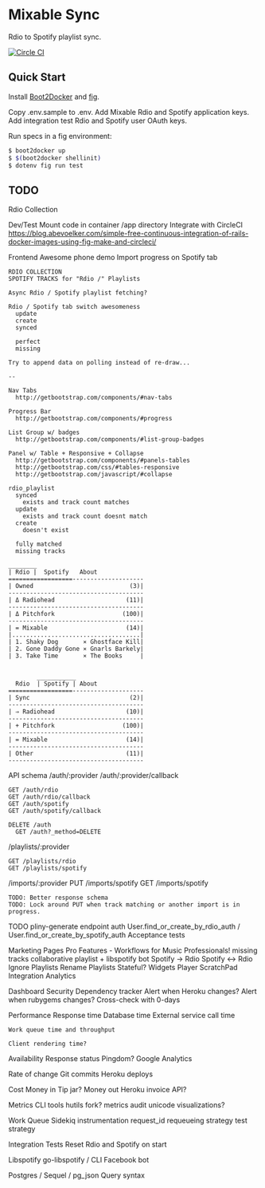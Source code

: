 # Mixable Sync

Rdio to Spotify playlist sync.

[![Circle CI](https://circleci.com/gh/nzoschke/mixable-import.png?circle-token=49f4c711685f084fe5e93990001a0b2c9c5445f4)](https://circleci.com/gh/nzoschke/mixable-import)

## Quick Start

Install [Boot2Docker](https://github.com/boot2docker/osx-installer/releases)
and [fig](http://www.fig.sh/install.html).

Copy .env.sample to .env. Add Mixable Rdio and Spotify application keys. Add
integration test Rdio and Spotify user OAuth keys.

Run specs in a fig environment:

```sh
$ boot2docker up
$ $(boot2docker shellinit)
$ dotenv fig run test
```

## TODO

Rdio
  Collection

Dev/Test
  Mount code in container /app directory
  Integrate with CircleCI
    https://blog.abevoelker.com/simple-free-continuous-integration-of-rails-docker-images-using-fig-make-and-circleci/

Frontend
  Awesome phone demo
    Import progress on Spotify tab

    RDIO COLLECTION
    SPOTIFY TRACKS for "Rdio /" Playlists

    Async Rdio / Spotify playlist fetching?

    Rdio / Spotify tab switch awesomeness
      update
      create
      synced

      perfect
      missing

    Try to append data on polling instead of re-draw...

    --

    Nav Tabs
      http://getbootstrap.com/components/#nav-tabs

    Progress Bar
      http://getbootstrap.com/components/#progress

    List Group w/ badges
      http://getbootstrap.com/components/#list-group-badges

    Panel w/ Table + Responsive + Collapse
      http://getbootstrap.com/components/#panels-tables
      http://getbootstrap.com/css/#tables-responsive
      http://getbootstrap.com/javascript/#collapse

    rdio_playlist
      synced
        exists and track count matches
      update
        exists and track count doesnt match
      create
        doesn't exist

      fully matched
      missing tracks

    ________
    | Rdio |  Spotify   About
    ==================--------------------
    | Owned                           (3)|
    --------------------------------------
    | Δ Radiohead                    (11)|
    --------------------------------------
    | Δ Pitchfork                   (100)|
    --------------------------------------
    | = Mixable                      (14)|
    |....................................|
    | 1. Shaky Dog       ⨯ Ghostface Kill|
    | 2. Gone Daddy Gone ⨯ Gnarls Barkely|
    | 3. Take Time       ⨯ The Books     |


            ___________
      Rdio  | Spotify | About
    ==================--------------------
    | Sync                            (2)|
    --------------------------------------
    | ⇒ Radiohead                    (10)|
    --------------------------------------
    | + Pitchfork                   (100)|
    --------------------------------------
    | = Mixable                      (14)|
    --------------------------------------
    | Other                          (11)|
    --------------------------------------



API schema
  /auth/:provider
  /auth/:provider/callback

    GET /auth/rdio
    GET /auth/rdio/callback
    GET /auth/spotify
    GET /auth/spotify/callback

    DELETE /auth
      GET /auth?_method=DELETE

  /playlists/:provider

    GET /playlists/rdio
    GET /playlists/spotify

  /imports/:provider
    PUT /imports/spotify
    GET /imports/spotify

    TODO: Better response schema
    TODO: Lock around PUT when track matching or another import is in progress.


  TODO
    pliny-generate endpoint auth
    User.find_or_create_by_rdio_auth / User.find_or_create_by_spotify_auth
    Acceptance tests

  Marketing Pages
    Pro Features - Workflows for Music Professionals!
      missing tracks
        collaborative playlist + libspotify bot
      Spotify -> Rdio
      Spotify <-> Rdio
      Ignore Playlists
      Rename Playlists
        Stateful?
      Widgets
      Player
      ScratchPad Integration
      Analytics

Dashboard
  Security
    Dependency tracker
    Alert when Heroku changes?
    Alert when rubygems changes?
    Cross-check with 0-days

  Performance
    Response time
      Database time
      External service call time

    Work queue time and throughput

    Client rendering time?

  Availability
    Response status
    Pingdom?
    Google Analytics

  Rate of change
    Git commits
    Heroku deploys

  Cost
    Money in
      Tip jar?
    Money out
      Heroku invoice API?

Metrics
  CLI tools
    hutils fork?
    metrics audit
    unicode visualizations?

Work Queue
  Sidekiq
    instrumentation
      request_id
    requeueing strategy
    test strategy

Integration Tests
  Reset Rdio and Spotify on start

Libspotify
  go-libspotify / CLI
  Facebook bot

Postgres / Sequel / pg_json
  Query syntax


